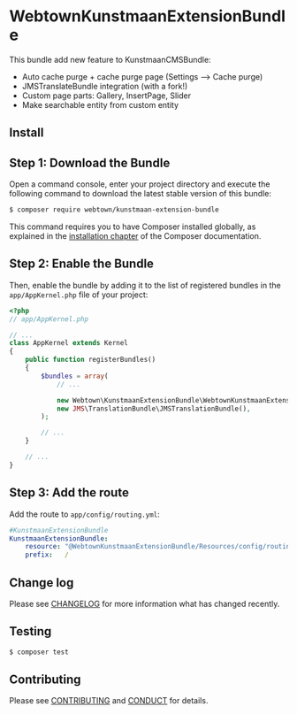 # WebtownKunstmaanExtensionBundle

This bundle add new feature to KunstmaanCMSBundle:

- Auto cache purge + cache purge page (Settings --> Cache purge)
- JMSTranslateBundle integration (with a fork!)
- Custom page parts: Gallery, InsertPage, Slider
- Make searchable entity from custom entity

## Install

Step 1: Download the Bundle
---------------------------

Open a command console, enter your project directory and execute the
following command to download the latest stable version of this bundle:

```bash
$ composer require webtown/kunstmaan-extension-bundle 
```

This command requires you to have Composer installed globally, as explained
in the [installation chapter](https://getcomposer.org/doc/00-intro.md)
of the Composer documentation.

Step 2: Enable the Bundle
-------------------------

Then, enable the bundle by adding it to the list of registered bundles
in the `app/AppKernel.php` file of your project:

``` php
<?php
// app/AppKernel.php

// ...
class AppKernel extends Kernel
{
    public function registerBundles()
    {
        $bundles = array(
            // ...

            new Webtown\KunstmaanExtensionBundle\WebtownKunstmaanExtensionBundle(),
            new JMS\TranslationBundle\JMSTranslationBundle(),
        );

        // ...
    }

    // ...
}
```

Step 3: Add the route
---------------------

Add the route to `app/config/routing.yml`:

```yml
#KunstmaanExtensionBundle
KunstmaanExtensionBundle:
    resource: "@WebtownKunstmaanExtensionBundle/Resources/config/routing.yml"
    prefix:   /
```

## Change log

Please see [CHANGELOG](CHANGELOG.md) for more information what has changed recently.

## Testing

``` bash
$ composer test
```

## Contributing

Please see [CONTRIBUTING](CONTRIBUTING.md) and [CONDUCT](CONDUCT.md) for details.

